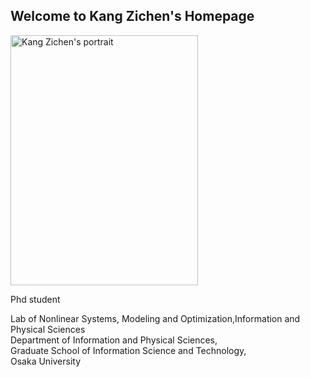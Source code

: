## Welcome to Kang Zichen's Homepage

<img src="https://user-images.githubusercontent.com/14539282/57233456-a12d1f80-7059-11e9-80ff-1cf9eac0a215.JPG" alt="Kang Zichen's portrait"  width="300" height="400" />

Phd student

<p>Lab of Nonlinear Systems, Modeling and Optimization,Information and Physical Sciences<br />
Department of Information and Physical Sciences,<br />
Graduate School of Information Science and Technology,<br />
Osaka University</p>
